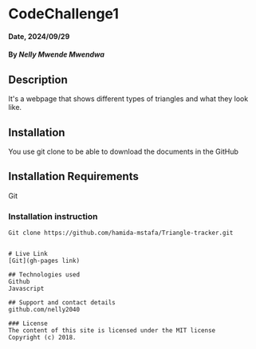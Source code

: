 # CodeChallenge1

#### Date, 2024/09/29

#### By *Nelly Mwende Mwendwa*

## Description
It's a webpage that shows different types of triangles and what they look like.

## Installation
You use git clone to be able to download the documents in the GitHub

## Installation Requirements
Git

### Installation instruction
```
Git clone https://github.com/hamida-mstafa/Triangle-tracker.git


# Live Link
[Git](gh-pages link)

## Technologies used
Github
Javascript

## Support and contact details
github.com/nelly2040

### License
The content of this site is licensed under the MIT license
Copyright (c) 2018.


